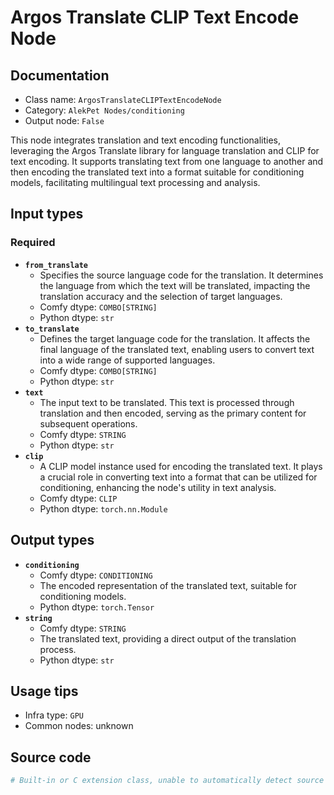 # Argos Translate CLIP Text Encode Node
## Documentation
- Class name: `ArgosTranslateCLIPTextEncodeNode`
- Category: `AlekPet Nodes/conditioning`
- Output node: `False`

This node integrates translation and text encoding functionalities, leveraging the Argos Translate library for language translation and CLIP for text encoding. It supports translating text from one language to another and then encoding the translated text into a format suitable for conditioning models, facilitating multilingual text processing and analysis.
## Input types
### Required
- **`from_translate`**
    - Specifies the source language code for the translation. It determines the language from which the text will be translated, impacting the translation accuracy and the selection of target languages.
    - Comfy dtype: `COMBO[STRING]`
    - Python dtype: `str`
- **`to_translate`**
    - Defines the target language code for the translation. It affects the final language of the translated text, enabling users to convert text into a wide range of supported languages.
    - Comfy dtype: `COMBO[STRING]`
    - Python dtype: `str`
- **`text`**
    - The input text to be translated. This text is processed through translation and then encoded, serving as the primary content for subsequent operations.
    - Comfy dtype: `STRING`
    - Python dtype: `str`
- **`clip`**
    - A CLIP model instance used for encoding the translated text. It plays a crucial role in converting text into a format that can be utilized for conditioning, enhancing the node's utility in text analysis.
    - Comfy dtype: `CLIP`
    - Python dtype: `torch.nn.Module`
## Output types
- **`conditioning`**
    - Comfy dtype: `CONDITIONING`
    - The encoded representation of the translated text, suitable for conditioning models.
    - Python dtype: `torch.Tensor`
- **`string`**
    - Comfy dtype: `STRING`
    - The translated text, providing a direct output of the translation process.
    - Python dtype: `str`
## Usage tips
- Infra type: `GPU`
- Common nodes: unknown


## Source code
```python
# Built-in or C extension class, unable to automatically detect source code
```
